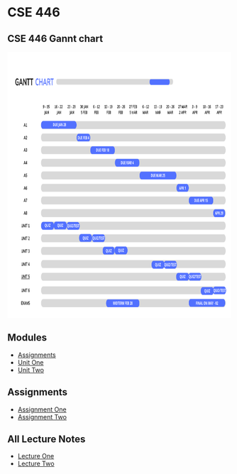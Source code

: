 # CSE 446

<h2>CSE 446 Gannt chart</h2>
<a href="https://www.canva.com/design/DAFXPhR03uo/Ck2dcI6h8fnkCA4B9MuQZg/edit">
 <img src="./chart.png" alt="Project Gannt Chart" title="Project Gannt Chart" style="width: 1000px; height: 600px;" />
  </a>


## Modules 
* [Assignments](https://github.com/berrios96sean/CSE-446-/tree/main/Assignments)<br/>
* [Unit One](https://github.com/berrios96sean/CSE-446-/tree/main/Unit_One)<br/>
* [Unit Two](https://github.com/berrios96sean/CSE-446-/tree/main/Unit_Two)<br/>

## Assignments 
* [Assignment One](https://github.com/berrios96sean/CSE-446-/tree/main/Unit_One/A_One_Berrios_Sean)<br/>
* [Assignment Two](https://github.com/berrios96sean/CSE-446-/tree/main/Assignments/A2BerriosSean)<br/>

## All Lecture Notes
* [Lecture One](https://github.com/berrios96sean/CSE-446-/blob/main/Unit_One/1_1_Notes.txt)<br/>
* [Lecture Two](https://github.com/berrios96sean/CSE-446-/blob/main/Unit_One/1_2_Notes.txt)<br/>
